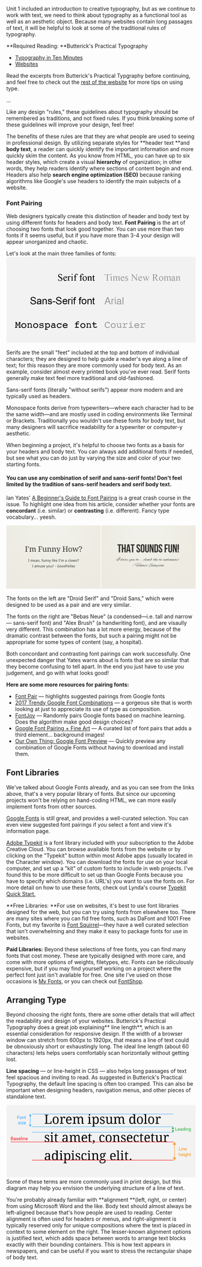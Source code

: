 Unit 1 included an introduction to creative typography, but as we continue to work with text, we need to think about typography as a functional tool as well as an aesthetic object. Because many websites contain long passages of text, it will be helpful to look at some of the traditional rules of typography.

**Required Reading: **Butterick's Practical Typography

* [Typography in Ten Minutes](http://practicaltypography.com/typography-in-ten-minutes.html)
* [Websites](http://practicaltypography.com/websites.html)

Read the excerpts from Butterick's Practical Typgraphy before continuing, and feel free to check out the [rest of the website](http://practicaltypography.com/) for more tips on using type.

...

Like any design "rules," these guidelines about typography should be remembered as traditions, and not fixed rules. If you think breaking some of these guidelines will improve your design, feel free!

The benefits of these rules are that they are what people are used to seeing in professional design. By utilizing separate styles for **header text **and **body text**, a reader can quickly identify the important information and more quickly skim the content. As you know from HTML, you can have up to six header styles, which create a visual **hierarchy** of organization; in other words, they help readers identify where sections of content begin and end. Headers also help **search engine optimization \(SEO\)** because ranking algorithms like Google's use headers to identify the main subjects of a website.

### Font Pairing

Web designers typically create this distinction of header and body text by using different fonts for headers and body text. **Font Pairing** is the art of choosing two fonts that look good together. You can use more than two fonts if it seems useful, but if you have more than 3-4 your design will appear unorganized and chaotic.

Let's look at the main three families of fonts:![](/assets/lesson-2/font-families.png)

Serifs are the small "feet" included at the top and bottom of individual characters; they are designed to help guide a reader's eye along a line of text; for this reason they are more commonly used for body text. As an example, consider almost every printed book you've ever read. Serif fonts generally make text feel more traditional and old-fashioned.

Sans-serif fonts \(literally "without serifs"\) appear more modern and are typically used as headers.

Monospace fonts derive from typewriters—where each character had to be the same width—and are mostly used in coding environments like Terminal or Brackets. Traditionally you wouldn't use these fonts for body text, but many designers will sacrifice readability for a typewriter or computer-y aesthetic.

When beginning a project, it's helpful to choose two fonts as a basis for your headers and body text. You can always add additional fonts if needed, but see what you can do just by varying the size and color of your two starting fonts.

#### You can use any combination of serif and sans-serif fonts! Don't feel limited by the tradition of sans-serif headers and serif body text.

Ian Yates' [A Beginner's Guide to Font Pairing](https://webdesign.tutsplus.com/articles/a-beginners-guide-to-pairing-fonts--webdesign-5706) is a great crash course in the issue. To highlight one idea from his article, consider whether your fonts are **concordant** \(i.e. similar\) or **contrasting** \(i.e. different\). Fancy type vocabulary... yeesh.

![](/unit-2/lesson-3/font-concord-contrast.jpg)

The fonts on the left are "Droid Serif" and "Droid Sans," which were designed to be used as a pair and are very similar.

The fonts on the right are "Bebas Neue" \(a condensed—i.e. tall and narrow— sans-serif font\) and "Alex Brush" \(a handwriting font\), and are visaully very different. This combination has a lot more energy, because of the dramatic contrast between the fonts, but such a pairing might not be appropriate for some types of content \(say, a hospital\).

Both concordant and contrasting font pairings can work successfully. One unexpected danger that Yates warns about is fonts that are so similar that they become confusing to tell apart. In the end you just have to use you judgement, and go with what looks good!

**Here are some more resources for pairing fonts:**

* [Font Pair](http://fontpair.co/) — highlights suggested pairings from Google fonts
* [2017 Trendy Google Font Combinations](http://fonts.greatsimple.io/) — a gorgeous site that is worth looking at just to appreciate its use of type as composition.
* [FontJoy](http://fontjoy.com/) — Randomly pairs Google fonts based on machine learning. Does the algorithm make good design choices?
* [Google Font Pairing + Fine Art](https://www.reliablepsd.com/ultimate-google-font-pairings/) — A curated list of font pairs that adds a third element... background images!
* [Our Own Thing: Google Font Preview](http://www.ourownthing.co.uk/fontpairing/) — Quickly preview any combination of Google Fonts without having to download and install them.

## Font Libraries

We've talked about Google Fonts already, and as you can see from the links above, that's a very popular library of fonts. But since our upcoming projects won't be relying on hand-coding HTML, we can more easily implement fonts from other sources.

[Google Fonts](http://fonts.google.com) is still great, and provides a well-curated selection. You can even view suggested font pairings if you select a font and view it's information page.

[Adobe Typekit](https://typekit.com) is a font library included with your subscription to the Adobe Creative Cloud. You can browse available fonts from the website or by clicking on the "Typekit" button within most Adobe apps \(usually located in the Character window\). You can download the fonts for use on your local computer, and set up a "kit" of custom fonts to include in web projects. I've found this to be more difficult to set up than Google Fonts because you have to specify which domains \(i.e. URL's\) you want to use the fonts on.  For more detail on how to use these fonts, check out Lynda's course [Typekit Quick Start.](https://www.lynda.com/Typekit-tutorials/Up-Running-Typekit/182176-2.html)

**Free Libraries: **For use on websites, it's best to use font libraries designed for the web, but you can try using fonts from elsewhere too. There are many sites where you can fid free fonts, such as DaFont and 1001 Free Fonts, but my favorite is [Font Squirrel](https://www.fontsquirrel.com/)—they have a well curated selection that isn't overwhelming and they make it easy to package fonts for use in websites.

**Paid Libraries:** Beyond these selections of free fonts, you can find many fonts that cost money. These are typically designed with more care, and come with more options of weights, filetypes, etc. Fonts can be ridiculously expensive, but if you may find yourself working on a project where the perfect font just isn't available for free. One site I've used on those occasions is [My Fonts](https://www.myfonts.com/licensing/webfont/), or you can check out [FontShop](https://www.fontshop.com/).

## Arranging Type

Beyond choosing the right fonts, there are some other details that will affect the readability and design of your websites. Butterick's Practical Typography does a great job explaining** line length**, which is an essential consideration for responsive design. If the width of a browser window can stretch from 600px to 1920px, that means a line of text could be obnoxiously short or exhaustingly long. The ideal line length \(about 60 characters\) lets helps users comfortably scan horizontally without getting lost. 

**Line spacing** — or line-height in CSS — also helps long passages of text feel spacious and inviting to read. As suggested in Butterick's Practical Typography, the default line spacing is often too cramped. This can also be important when designing headers, navigation menus, and other pieces of standalone text. 

![](/assets/lesson-3/line-vocab.png)Some of these terms are more commonly used in print design, but this diagram may help you envision the underlying structure of a line of text. 

You're probably already familiar with **alignment **\(left, right, or center\) from using Microsoft Word and the like. Body text should almost always be left-aligned because that's how people are used to reading. Center alignment is often used for headers or menus, and right-alignment is typically reserved only for unique compositions where the text is placed in context to some element on the right. The lesser-known alignment options is justified text, which adds space between words to arrange text blocks exactly with their bounding containers. This is how text appears in newspapers, and can be useful if you want to stress the rectangular shape of body text. 





